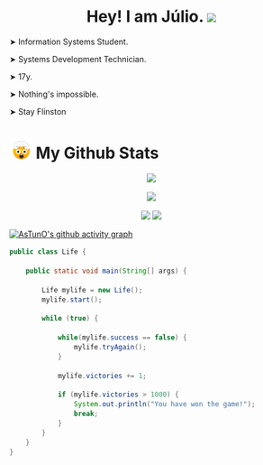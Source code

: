 <h1 align="center"> Hey! I am Júlio. <img src="https://raw.githubusercontent.com/iampavangandhi/iampavangandhi/master/gifs/Hi.gif" width="30px"> </h1>

<div> 
  
  
  <p> ➤  Information Systems Student. </p>
  <p> ➤  Systems Development Technician. </p>     
  <p> ➤  17y. </p>    
  <p> ➤  Nothing's impossible. </p>     
  <p> ➤  Stay Flinston </p>    
  
  
</div>

<h1> <img src="https://github.com/AsTunO/AsTunO/blob/main/GitGif/emoji.gif" width="40px"> My Github Stats </h1>

<p align="center"> <img src="https://github-readme-streak-stats.herokuapp.com?user=AsTunO&theme=github-dark&date_format=M%20j%5B%2C%20Y%5D" /> </p>
<p align="center"> <img src="https://github-profile-summary-cards.vercel.app/api/cards/profile-details?username=AsTunO&theme=github_dark"/> </p>
<div align="center">
<img src="https://github-profile-summary-cards.vercel.app/api/cards/stats?username=AsTunO&theme=github_dark"/>
<img src="https://github-profile-summary-cards.vercel.app/api/cards/productive-time?username=AsTunO&theme=github_dark"/>
</div>

<p align="center"> 

[![AsTunO's github activity graph](https://activity-graph.herokuapp.com/graph?username=AsTunO&theme=gotham)](https://github.com/AsTunO/github-readme-activity-graph&theme=github)

</p>

```java
public class Life {

    public static void main(String[] args) {

        Life mylife = new Life();
        mylife.start();

        while (true) {
            
            while(mylife.success == false) {
                mylife.tryAgain();
            }

            mylife.victories += 1;

            if (mylife.victories > 1000) {
                System.out.println("You have won the game!");
                break;
            }
        }
    }
} 
